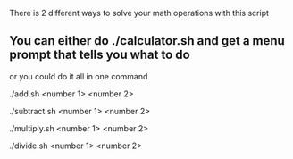 There is 2 different ways to solve your math operations with this script

You can either do ./calculator.sh and get a menu prompt that tells you what to do
-
or you could do it all in one command

./add.sh <number 1> <number 2>

./subtract.sh <number 1> <number 2>

./multiply.sh <number 1> <number 2>

./divide.sh <number 1> <number 2>
